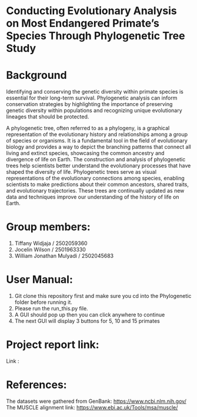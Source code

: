 # Conducting Evolutionary Analysis on Most Endangered Primate’s Species Through Phylogenetic Tree Study

# Background
Identifying and conserving the genetic diversity within primate species is essential for their long-term survival. Phylogenetic analysis can inform conservation strategies by highlighting the importance of preserving genetic diversity within populations and recognizing unique evolutionary lineages that should be protected.

A phylogenetic tree, often referred to as a phylogeny, is a graphical representation of the evolutionary history and relationships among a group of species or organisms. It is a fundamental tool in the field of evolutionary biology and provides a way to depict the branching patterns that connect all living and extinct species, showcasing the common ancestry and divergence of life on Earth. The construction and analysis of phylogenetic trees help scientists better understand the evolutionary processes that have shaped the diversity of life. Phylogenetic trees serve as visual representations of the evolutionary connections among species, enabling scientists to make predictions about their common ancestors, shared traits, and evolutionary trajectories. These trees are continually updated as new data and techniques improve our understanding of the history of life on Earth.

# Group members:
1. Tiffany Widjaja / 2502059360
2. Jocelin Wilson / 2501963330
3. William Jonathan Mulyadi / 2502045683

# User Manual:
1. Git clone this repository first and make sure you cd into the Phylogenetic folder before running it.
2. Please run the run_this.py file.
3. A GUI should pop up then you can click anywhere to continue
4. The next GUI will display 3 buttons for 5, 10 and 15 primates

# Project report link:
Link :

# References:
The datasets were gathered from GenBank: https://www.ncbi.nlm.nih.gov/
The MUSCLE alignment link: https://www.ebi.ac.uk/Tools/msa/muscle/
